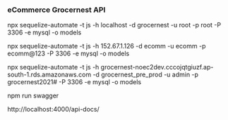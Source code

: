 ### eCommerce Grocernest API

<!-- Create Model command -->

npx sequelize-automate -t js -h localhost -d grocernest -u root -p root -P 3306 -e mysql -o models

npx sequelize-automate -t js -h 152.67.1.126 -d ecomm -u ecomm -p ecomm@123 -P 3306 -e mysql -o models

npx sequelize-automate -t js -h grocernest-noec2dev.cccojqtgiuzf.ap-south-1.rds.amazonaws.com -d grocernest_pre_prod -u admin -p grocernest2021# -P 3306 -e mysql -o models

<!-- Auto gen Swagger command -->

npm run swagger

<!-- Swagger Docs Page -->

http://localhost:4000/api-docs/
